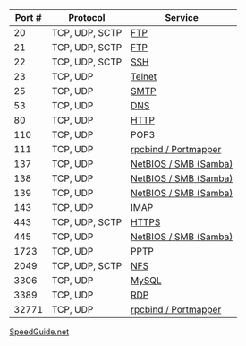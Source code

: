 | Port # | Protocol       | Service |
|--------|----------------|---------|
|     20 | TCP, UDP, SCTP | [FTP](../Services/FTP/README.md) |
|     21 | TCP, UDP, SCTP | [FTP](../Services/FTP/README.md) |
|     22 | TCP, UDP, SCTP | [SSH](../Services/SSH/README.md) |
|     23 | TCP, UDP       | [Telnet](../Services/Telnet/README.md) |
|     25 | TCP, UDP       | [SMTP](../Services/SMTP/README.md) |
|     53 | TCP, UDP       | [DNS](../Services/DNS/README.md) |
|     80 | TCP, UDP       | [HTTP](../Services/HTTP_HTTPS/README.md) |
|    110 | TCP, UDP       | POP3 |
|    111 | TCP, UDP       | [rpcbind / Portmapper](../Services/rpcbind_PortMapper/README.md) |
|    137 | TCP, UDP       | [NetBIOS / SMB (Samba)](../Services/NetBIOS_SMB_Samba/README.md) |
|    138 | TCP, UDP       | [NetBIOS / SMB (Samba)](../Services/NetBIOS_SMB_Samba/README.md) |
|    139 | TCP, UDP       | [NetBIOS / SMB (Samba)](../Services/NetBIOS_SMB_Samba/README.md) |
|    143 | TCP, UDP       | IMAP |
|    443 | TCP, UDP, SCTP | [HTTPS](../Services/HTTP_HTTPS/README.md) |
|    445 | TCP, UDP       | [NetBIOS / SMB (Samba)](../Services/NetBIOS_SMB_Samba/README.md) |
|   1723 | TCP, UDP       | PPTP |
|   2049 | TCP, UDP, SCTP | [NFS](../Services/NFS/README.md) |
|   3306 | TCP, UDP       | [MySQL](../Services/MySQL/README.md) |
|   3389 | TCP, UDP       | [RDP](../Services/RDP/README.md) |
|  32771 | TCP, UDP       | [rpcbind / Portmapper](../Services/rpcbind_PortMapper/README.md) |

[SpeedGuide.net](https://www.speedguide.net/port.php)